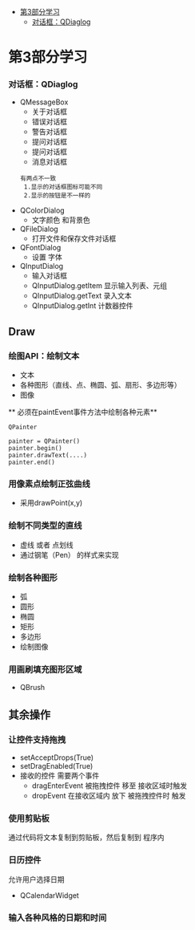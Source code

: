 <!-- TOC -->

- [第3部分学习](#%E7%AC%AC3%E9%83%A8%E5%88%86%E5%AD%A6%E4%B9%A0)
    - [对话框：QDiaglog](#%E5%AF%B9%E8%AF%9D%E6%A1%86qdiaglog)

<!-- /TOC -->

# 第3部分学习

### 对话框：QDiaglog
+ QMessageBox
  - 关于对话框
  - 错误对话框
  - 警告对话框
  - 提问对话框
  - 提问对话框
  - 消息对话框
  ```text
  有两点不一致
   1.显示的对话框图标可能不同
   2.显示的按钮是不一样的
  ```
+ QColorDialog
  - 文字颜色 和背景色
+ QFileDialog
  - 打开文件和保存文件对话框
+ QFontDialog
  - 设置 字体
+ QInputDialog
  - 输入对话框
  - QInputDialog.getItem 显示输入列表、元组
  - QInputDialog.getText 录入文本
  - QInputDialog.getInt 计数器控件

## Draw
### 绘图API：绘制文本

+ 文本
+ 各种图形（直线、点、椭圆、弧、扇形、多边形等）
+ 图像

** 必须在paintEvent事件方法中绘制各种元素**
```text
QPainter

painter = QPainter()
painter.begin()
painter.drawText(....)
painter.end()

```

### 用像素点绘制正弦曲线
+ 采用drawPoint(x,y)

### 绘制不同类型的直线
+ 虚线  或者  点划线
+ 通过钢笔（Pen） 的样式来实现

### 绘制各种图形
+ 弧
+ 圆形
+ 椭圆
+ 矩形
+ 多边形
+ 绘制图像

### 用画刷填充图形区域
+ QBrush

## 其余操作
### 让控件支持拖拽
+ setAcceptDrops(True)
+ setDragEnabled(True)
+ 接收的控件 需要两个事件
  - dragEnterEvent  被拖拽控件 移至  接收区域时触发
  - dropEvent    在接收区域内 放下 被拖拽控件时 触发


### 使用剪贴板
通过代码将文本复制到剪贴板，然后复制到 程序内

### 日历控件
允许用户选择日期
+ QCalendarWidget

### 输入各种风格的日期和时间
